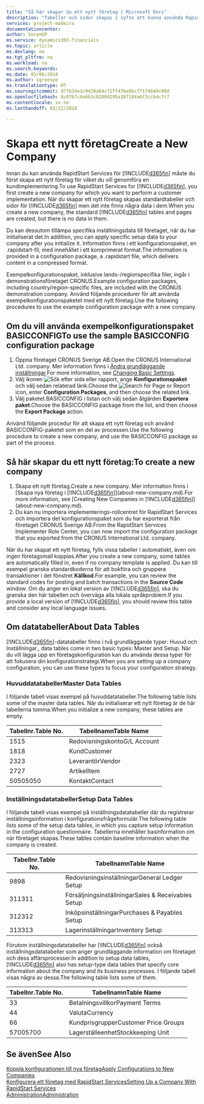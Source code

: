 ```yaml
---
title: "Så här skapar du ett nytt företag | Microsoft Docs"
description: "Tabeller och sidor skapas i syfte att kunna använda RapidStart Services, med de innehåller inga data."
services: project-madeira
documentationcenter: 
author: SorenGP
ms.service: dynamics365-financials
ms.topic: article
ms.devlang: na
ms.tgt_pltfrm: na
ms.workload: na
ms.search.keywords: 
ms.date: 03/06/2018
ms.author: sgroespe
ms.translationtype: HT
ms.sourcegitcommit: d7fb34e1c9428a64c71ff47be8bcff174649c00d
ms.openlocfilehash: 8c07b7c4e6b1c82004295a187184a6f3ccb4c7c7
ms.contentlocale: sv-se
ms.lasthandoff: 03/22/2018

---
```

# <a name="create-a-new-company"></a><span data-ttu-id="96507-103">Skapa ett nytt företag</span><span class="sxs-lookup"><span data-stu-id="96507-103">Create a New Company</span></span>
<span data-ttu-id="96507-104">Innan du kan använda RapidStart Services för [!INCLUDE[d365fin](includes/d365fin_md.md)] måste du först skapa ett nytt företag för vilket du vill genomföra en kundimplementering.</span><span class="sxs-lookup"><span data-stu-id="96507-104">To use RapidStart Services for [!INCLUDE[d365fin](includes/d365fin_md.md)], you first create a new company for which you want to perform a customer implementation.</span></span> <span data-ttu-id="96507-105">När du skapar ett nytt företag skapas standardtabeller och sidor för [!INCLUDE[d365fin](includes/d365fin_md.md)] men det inte finns några data i dem.</span><span class="sxs-lookup"><span data-stu-id="96507-105">When you create a new company, the standard [!INCLUDE[d365fin](includes/d365fin_md.md)] tables and pages are created, but there is no data in them.</span></span>

<span data-ttu-id="96507-106">Du kan dessutom tillämpa specifika inställningsdata till företaget, när du har initialiserat det.</span><span class="sxs-lookup"><span data-stu-id="96507-106">In addition, you can apply specific setup data to your company after you initialize it.</span></span> <span data-ttu-id="96507-107">Information finns i ett konfigurationspaket, en .rapidstart-fil, med innehållet i ett komprimerat format.</span><span class="sxs-lookup"><span data-stu-id="96507-107">The information is provided in a configuration package, a .rapidstart file, which delivers content in a compressed format.</span></span>  

<span data-ttu-id="96507-108">Exempelkonfigurationspaket, inklusive lands-/regionspecifika filer, ingår i demonstrationsföretaget CRONUS.</span><span class="sxs-lookup"><span data-stu-id="96507-108">Example configuration packages, including country/region-specific files, are included with the CRONUS demonstration company.</span></span> <span data-ttu-id="96507-109">Använd följande procedurer för att använda exempelkonfigurationspaketet med ett nytt företag.</span><span class="sxs-lookup"><span data-stu-id="96507-109">Use the following procedures to use the example configuration package with a new company.</span></span>  

## <a name="to-use-the-sample-basicconfig-configuration-package"></a><span data-ttu-id="96507-110">Om du vill använda exempelkonfigurationspaket BASICCONFIG</span><span class="sxs-lookup"><span data-stu-id="96507-110">To use the sample BASICCONFIG configuration package</span></span>  
1. <span data-ttu-id="96507-111">Öppna företaget CRONUS Sverige AB.</span><span class="sxs-lookup"><span data-stu-id="96507-111">Open the CRONUS International Ltd. company.</span></span> <span data-ttu-id="96507-112">Mer information finns i [Ändra grundläggande inställningar](ui-change-basic-settings.md).</span><span class="sxs-lookup"><span data-stu-id="96507-112">For more information, see [Changing Basic Settings](ui-change-basic-settings.md).</span></span>
2. <span data-ttu-id="96507-113">Välj ikonen ![Sök efter sida eller rapport](media/ui-search/search_small.png "Ikonen Sök efter sida eller rapport"), ange **Konfigurationspaket** och välj sedan relaterad länk.</span><span class="sxs-lookup"><span data-stu-id="96507-113">Choose the ![Search for Page or Report](media/ui-search/search_small.png "Search for Page or Report icon") icon, enter **Configuration Packages**, and then choose the related link.</span></span>  
3. <span data-ttu-id="96507-114">Välj paketet BASICCONFIG i listan och välj sedan åtgärden **Exportera paket**.</span><span class="sxs-lookup"><span data-stu-id="96507-114">Choose the BASICCONFIG package from the list, and then choose the **Export Package** action.</span></span>  

<span data-ttu-id="96507-115">Använd följande procedur för att skapa ett nytt företag och använd BASICCONFIG-paketet som en del av processen.</span><span class="sxs-lookup"><span data-stu-id="96507-115">Use the following procedure to create a new company, and use the BASICCONFIG package as part of the process.</span></span>  

## <a name="to-create-a-new-company"></a><span data-ttu-id="96507-116">Så här skapar du ett nytt företag:</span><span class="sxs-lookup"><span data-stu-id="96507-116">To create a new company</span></span>  
1. <span data-ttu-id="96507-117">Skapa ett nytt företag.</span><span class="sxs-lookup"><span data-stu-id="96507-117">Create a new company.</span></span> <span data-ttu-id="96507-118">Mer information finns i [Skapa nya företag i [!INCLUDE[d365fin](includes/d365fin_md.md)]](about-new-company.md).</span><span class="sxs-lookup"><span data-stu-id="96507-118">For more information, see [Creating New Companies in [!INCLUDE[d365fin](includes/d365fin_md.md)]](about-new-company.md).</span></span>
2. <span data-ttu-id="96507-119">Du kan nu importera implementerings-rollcentret för RapidStart Services och importera det konfigurationspaket som du har exporterat från företaget CRONUS Sverige AB.</span><span class="sxs-lookup"><span data-stu-id="96507-119">From the RapidStart Services Implementer Role Center, you can now import the configuration package that you exported from the CRONUS International Ltd. company.</span></span>

<span data-ttu-id="96507-120">När du har skapat ett nytt företag, fylls vissa tabeller i automatiskt, även om ingen företagsmall kopplas.</span><span class="sxs-lookup"><span data-stu-id="96507-120">After you create a new company, some tables are automatically filled in, even if no company template is applied.</span></span> <span data-ttu-id="96507-121">Du kan till exempel granska standardkoderna för att bokföra och gruppera transaktioner i det fönstret **Källkod**.</span><span class="sxs-lookup"><span data-stu-id="96507-121">For example, you can review the standard codes for posting and batch transactions in the **Source Code** window.</span></span> <span data-ttu-id="96507-122">Om du anger en lokal version av [!INCLUDE[d365fin](includes/d365fin_md.md)], ska du granska den här tabellen och överväga alla lokala språkproblem.</span><span class="sxs-lookup"><span data-stu-id="96507-122">If you provide a local version of [!INCLUDE[d365fin](includes/d365fin_md.md)], you should review this table and consider any local language issues.</span></span>

## <a name="about-data-tables"></a><span data-ttu-id="96507-123">Om datatabeller</span><span class="sxs-lookup"><span data-stu-id="96507-123">About Data Tables</span></span>
[!INCLUDE[d365fin](includes/d365fin_md.md)]<span data-ttu-id="96507-124">-datatabeller finns i två grundläggande typer: Huvud och Inställningar.</span><span class="sxs-lookup"><span data-stu-id="96507-124">, data tables come in two basic types: Master and Setup.</span></span> <span data-ttu-id="96507-125">När du vill lägga upp en företagskonfiguration kan du använda dessa typer för att fokusera din konfigurationstrategi.</span><span class="sxs-lookup"><span data-stu-id="96507-125">When you are setting up a company configuration, you can use these types to focus your configuration strategy.</span></span>  

### <a name="master-data-tables"></a><span data-ttu-id="96507-126">Huvuddatatabeller</span><span class="sxs-lookup"><span data-stu-id="96507-126">Master Data Tables</span></span>  
<span data-ttu-id="96507-127">I följande tabell visas exempel på huvuddatatabeller.</span><span class="sxs-lookup"><span data-stu-id="96507-127">The following table lists some of the master data tables.</span></span> <span data-ttu-id="96507-128">När du initialiserar ett nytt företag är de här tabellerna tomma.</span><span class="sxs-lookup"><span data-stu-id="96507-128">When you initialize a new company, these tables are empty.</span></span>  

|<span data-ttu-id="96507-129">Tabellnr.</span><span class="sxs-lookup"><span data-stu-id="96507-129">Table No.</span></span>|<span data-ttu-id="96507-130">Tabellnamn</span><span class="sxs-lookup"><span data-stu-id="96507-130">Table Name</span></span>|  
|-------------------|--------------------|  
|<span data-ttu-id="96507-131">15</span><span class="sxs-lookup"><span data-stu-id="96507-131">15</span></span>|<span data-ttu-id="96507-132">Redovisningskonto</span><span class="sxs-lookup"><span data-stu-id="96507-132">G/L Account</span></span>|  
|<span data-ttu-id="96507-133">18</span><span class="sxs-lookup"><span data-stu-id="96507-133">18</span></span>|<span data-ttu-id="96507-134">Kund</span><span class="sxs-lookup"><span data-stu-id="96507-134">Customer</span></span>|  
|<span data-ttu-id="96507-135">23</span><span class="sxs-lookup"><span data-stu-id="96507-135">23</span></span>|<span data-ttu-id="96507-136">Leverantör</span><span class="sxs-lookup"><span data-stu-id="96507-136">Vendor</span></span>|  
|<span data-ttu-id="96507-137">27</span><span class="sxs-lookup"><span data-stu-id="96507-137">27</span></span>|<span data-ttu-id="96507-138">Artikel</span><span class="sxs-lookup"><span data-stu-id="96507-138">Item</span></span>|  
|<span data-ttu-id="96507-139">5050</span><span class="sxs-lookup"><span data-stu-id="96507-139">5050</span></span>|<span data-ttu-id="96507-140">Kontakt</span><span class="sxs-lookup"><span data-stu-id="96507-140">Contact</span></span>|  

### <a name="setup-data-tables"></a><span data-ttu-id="96507-141">Inställningsdatatabeller</span><span class="sxs-lookup"><span data-stu-id="96507-141">Setup Data Tables</span></span>  
<span data-ttu-id="96507-142">I följande tabell visas exempel på inställningsdatatabeller där du registrerar inställningsinformation i konfigurationsfrågeformulär.</span><span class="sxs-lookup"><span data-stu-id="96507-142">The following table lists some of the setup data tables, in which you capture setup information in the configuration questionnaire.</span></span> <span data-ttu-id="96507-143">Tabellerna innehåller basinformation om när företaget skapas.</span><span class="sxs-lookup"><span data-stu-id="96507-143">These tables contain baseline information when the company is created.</span></span>  

|<span data-ttu-id="96507-144">Tabellnr.</span><span class="sxs-lookup"><span data-stu-id="96507-144">Table No.</span></span>|<span data-ttu-id="96507-145">Tabellnamn</span><span class="sxs-lookup"><span data-stu-id="96507-145">Table Name</span></span>|  
|-------------------|--------------------|  
|<span data-ttu-id="96507-146">98</span><span class="sxs-lookup"><span data-stu-id="96507-146">98</span></span>|<span data-ttu-id="96507-147">Redovisningsinställningar</span><span class="sxs-lookup"><span data-stu-id="96507-147">General Ledger Setup</span></span>|  
|<span data-ttu-id="96507-148">311</span><span class="sxs-lookup"><span data-stu-id="96507-148">311</span></span>|<span data-ttu-id="96507-149">Försäljningsinställningar</span><span class="sxs-lookup"><span data-stu-id="96507-149">Sales & Receivables Setup</span></span>|  
|<span data-ttu-id="96507-150">312</span><span class="sxs-lookup"><span data-stu-id="96507-150">312</span></span>|<span data-ttu-id="96507-151">Inköpsinställningar</span><span class="sxs-lookup"><span data-stu-id="96507-151">Purchases & Payables Setup</span></span>|  
|<span data-ttu-id="96507-152">313</span><span class="sxs-lookup"><span data-stu-id="96507-152">313</span></span>|<span data-ttu-id="96507-153">Lagerinställningar</span><span class="sxs-lookup"><span data-stu-id="96507-153">Inventory Setup</span></span>|  

<span data-ttu-id="96507-154">Förutom inställningsdatatabeller har [!INCLUDE[d365fin](includes/d365fin_md.md)] också inställningsdatatabeller som anger grundläggande information om företaget och dess affärsprocesser.</span><span class="sxs-lookup"><span data-stu-id="96507-154">In addition to setup data tables, [!INCLUDE[d365fin](includes/d365fin_md.md)] also has setup-type data tables that specify core information about the company and its business processes.</span></span> <span data-ttu-id="96507-155">I följande tabell visas några av dessa.</span><span class="sxs-lookup"><span data-stu-id="96507-155">The following table lists some of them.</span></span>  

|<span data-ttu-id="96507-156">Tabellnr.</span><span class="sxs-lookup"><span data-stu-id="96507-156">Table No.</span></span>|<span data-ttu-id="96507-157">Tabellnamn</span><span class="sxs-lookup"><span data-stu-id="96507-157">Table Name</span></span>|  
|-------------------|--------------------|  
|<span data-ttu-id="96507-158">3</span><span class="sxs-lookup"><span data-stu-id="96507-158">3</span></span>|<span data-ttu-id="96507-159">Betalningsvillkor</span><span class="sxs-lookup"><span data-stu-id="96507-159">Payment Terms</span></span>|  
|<span data-ttu-id="96507-160">4</span><span class="sxs-lookup"><span data-stu-id="96507-160">4</span></span>|<span data-ttu-id="96507-161">Valuta</span><span class="sxs-lookup"><span data-stu-id="96507-161">Currency</span></span>|  
|<span data-ttu-id="96507-162">6</span><span class="sxs-lookup"><span data-stu-id="96507-162">6</span></span>|<span data-ttu-id="96507-163">Kundprisgrupper</span><span class="sxs-lookup"><span data-stu-id="96507-163">Customer Price Groups</span></span>|  
|<span data-ttu-id="96507-164">5700</span><span class="sxs-lookup"><span data-stu-id="96507-164">5700</span></span>|<span data-ttu-id="96507-165">Lagerställeenhet</span><span class="sxs-lookup"><span data-stu-id="96507-165">Stockkeeping Unit</span></span>|

  

## <a name="see-also"></a><span data-ttu-id="96507-166">Se även</span><span class="sxs-lookup"><span data-stu-id="96507-166">See Also</span></span>  
[<span data-ttu-id="96507-167">Koppla konfigurationen till nya företag</span><span class="sxs-lookup"><span data-stu-id="96507-167">Apply Configurations to New Companies</span></span>](admin-apply-configuration-to-new-companies.md)  
[<span data-ttu-id="96507-168">Konfigurera ett företag med RapidStart Services</span><span class="sxs-lookup"><span data-stu-id="96507-168">Setting Up a Company With RapidStart Services</span></span>](admin-set-up-a-company-with-rapidstart.md)  
[<span data-ttu-id="96507-169">Administration</span><span class="sxs-lookup"><span data-stu-id="96507-169">Administration</span></span>](admin-setup-and-administration.md)

